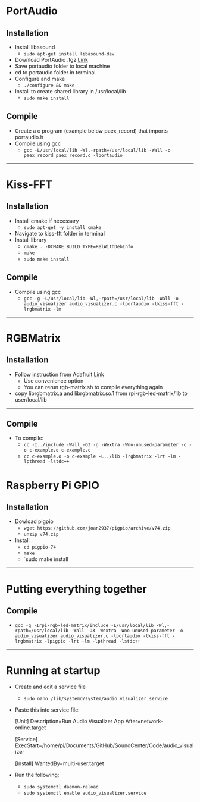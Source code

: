 # PortAudio
## Installation
- Install libasound
    - `sudo apt-get install libasound-dev`
- Download PortAudio .tgz [Link](http://www.portaudio.com/download.html)
- Save portaudio folder to local machine
- cd to portaudio folder in terminal
- Configure and make
    - `./configure && make`
- Install to create shared library in /usr/local/lib
    - `sudo make install`

## Compile
- Create a c program (example below paex_record) that imports portaudio.h
- Compile using gcc
    - `gcc -L/usr/local/lib -Wl,-rpath=/usr/local/lib -Wall -o paex_record paex_record.c -lportaudio`
***

# Kiss-FFT
## Installation
- Install cmake if necessary
    - `sudo apt-get -y install cmake`
- Navigate to kiss-fft folder in terminal
- Install library
    - `cmake . -DCMAKE_BUILD_TYPE=RelWithDebInfo`
    - `make`
    - `sudo make install`

## Compile
- Compile using gcc
    - `gcc -g -L/usr/local/lib -Wl,-rpath=/usr/local/lib -Wall -o audio_visualizer audio_visualizer.c -lportaudio -lkiss-fft -lrgbmatrix -lm`
***

# RGBMatrix
## Installation
- Follow instruction from Adafruit [Link](https://learn.adafruit.com/adafruit-rgb-matrix-bonnet-for-raspberry-pi/driving-matrices)
    - Use convenience option
    - You can rerun rgb-matrix.sh to compile everything again
- copy librgbmatrix.a and librgbmatrix.so.1 from rpi-rgb-led-matrix/lib to user/local/lib
***
## Compile
- To compile:
    - `cc -I../include -Wall -O3 -g -Wextra -Wno-unused-parameter -c -o c-example.o c-example.c`
    - `cc c-example.o -o c-example -L../lib -lrgbmatrix -lrt -lm -lpthread -lstdc++`

# Raspberry Pi GPIO
## Installation
- Dowload pigpio
    - `wget https://github.com/joan2937/pigpio/archive/v74.zip`
    - `unzip v74.zip`
- Install
    - `cd pigpio-74`
    - `make`
    - `sudo make install
***

# Putting everything together
## Compile
- `gcc -g -Irpi-rgb-led-matrix/include -L/usr/local/lib -Wl,-rpath=/usr/local/lib -Wall -O3 -Wextra -Wno-unused-parameter -o audio_visualizer audio_visualizer.c -lportaudio -lkiss-fft -lrgbmatrix -lpigpio -lrt -lm -lpthread -lstdc++`
***

# Running at startup
- Create and edit a service file
    - `sudo nano /lib/systemd/system/audio_visualizer.service`
- Paste this into service file:

    [Unit]
    Description=Run Audio Visualizer App
    After=network-online.target
    
    [Service]
    ExecStart=/home/pi/Documents/GitHub/SoundCenter/Code/audio_visualizer
    
    [Install]
    WantedBy=multi-user.target
- Run the following:
    - `sudo systemctl daemon-reload`
    - `sudo systemctl enable audio_visualizer.service`
     